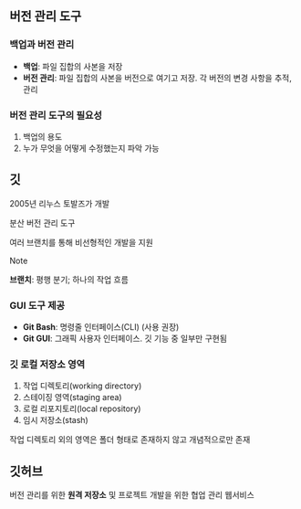## 버전 관리 도구
### 백업과 버전 관리
- **백업**: 파일 집합의 사본을 저장
- **버전 관리**: 파일 집합의 사본을 버전으로 여기고 저장. 각 버전의 변경 사항을 추적, 관리

### 버전 관리 도구의 필요성
1. 백업의 용도
2. 누가 무엇을 어떻게 수정했는지 파악 가능

## 깃
2005년 리누스 토발즈가 개발

분산 버전 관리 도구

여러 브랜치를 통해 비선형적인 개발을 지원

> [!NOTE]
> **브랜치**: 평행 분기; 하나의 작업 흐름

### GUI 도구 제공
- **Git Bash**: 명령줄 인터페이스(CLI) (사용 권장)
- **Git GUI**: 그래픽 사용자 인터페이스. 깃 기능 중 일부만 구현됨

### 깃 로컬 저장소 영역
1. 작업 디렉토리(working directory)
2. 스테이징 영역(staging area)
3. 로컬 리포지토리(local repository)
4. 임시 저장소(stash)

작업 디렉토리 외의 영역은 폴더 형태로 존재하지 않고 개념적으로만 존재

## 깃허브
버전 관리를 위한 **원격 저장소** 및 프로젝트 개발을 위한 협업 관리 웹서비스
